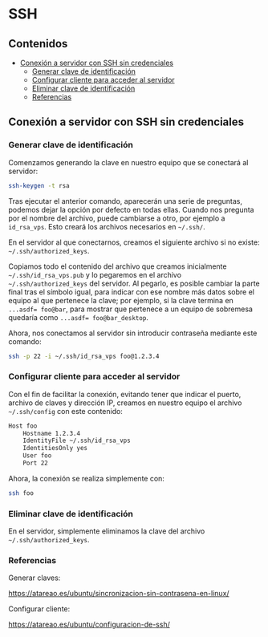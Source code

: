 # SSH

## Contenidos

- [Conexión a servidor con SSH sin credenciales](#conexión-a-servidor-con-ssh-sin-credenciales)
  - [Generar clave de identificación](#generar-clave-de-identificación)
  - [Configurar cliente para acceder al servidor](#configurar-cliente-para-acceder-al-servidor)
  - [Eliminar clave de identificación](#eliminar-clave-de-identificación)
  - [Referencias](#referencias)

## Conexión a servidor con SSH sin credenciales

### Generar clave de identificación

Comenzamos generando la clave en nuestro equipo que se conectará al servidor:

```bash
ssh-keygen -t rsa
```

Tras ejecutar el anterior comando, aparecerán una serie de preguntas, podemos dejar la opción por defecto en todas ellas. Cuando nos pregunta por el nombre del archivo, puede cambiarse a otro, por ejemplo a `id_rsa_vps`. Esto creará los archivos necesarios en `~/.ssh/`.

En el servidor al que conectarnos, creamos el siguiente archivo si no existe: `~/.ssh/authorized_keys`.

Copiamos todo el contenido del archivo que creamos inicialmente `~/.ssh/id_rsa_vps.pub` y lo pegaremos en el archivo `~/.ssh/authorized_keys` del servidor. Al pegarlo, es posible cambiar la parte final tras el símbolo igual, para indicar con ese nombre más datos sobre el equipo al que pertenece la clave; por ejemplo, si la clave termina en `...asdf= foo@bar`, para mostrar que pertenece a un equipo de sobremesa quedaría como `...asdf= foo@bar_desktop`.

Ahora, nos conectamos al servidor sin introducir contraseña mediante este comando:

```bash
ssh -p 22 -i ~/.ssh/id_rsa_vps foo@1.2.3.4
```

### Configurar cliente para acceder al servidor 

Con el fin de facilitar la conexión, evitando tener que indicar el puerto, archivo de claves y dirección IP, creamos en nuestro equipo el archivo `~/.ssh/config` con este contenido:

```bash
Host foo
    Hostname 1.2.3.4
    IdentityFile ~/.ssh/id_rsa_vps
    IdentitiesOnly yes
    User foo
    Port 22
```

Ahora, la conexión se realiza simplemente con:

```bash
ssh foo
```

### Eliminar clave de identificación

En el servidor, simplemente eliminamos la clave del archivo `~/.ssh/authorized_keys`.

### Referencias

Generar claves:

<https://atareao.es/ubuntu/sincronizacion-sin-contrasena-en-linux/>

Configurar cliente:

<https://atareao.es/ubuntu/configuracion-de-ssh/>
